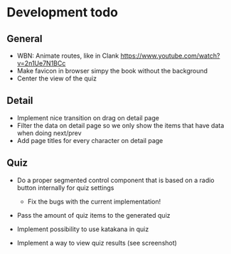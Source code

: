 # Development todo

## General

* WBN: Animate routes, like in Clank https://www.youtube.com/watch?v=2n1Ue7N1BCc
* Make favicon in browser simpy the book without the background
* Center the view of the quiz

## Detail

* Implement nice transition on drag on detail page
* Filter the data on detail page so we only show the items that have data when doing next/prev
* Add page titles for every character on detail page

## Quiz

* Do a proper segmented control component that is based on a radio button internally for quiz settings
	* Fix the bugs with the current implementation!

* Pass the amount of quiz items to the generated quiz
* Implement possibility to use katakana in quiz
* Implement a way to view quiz results (see screenshot)